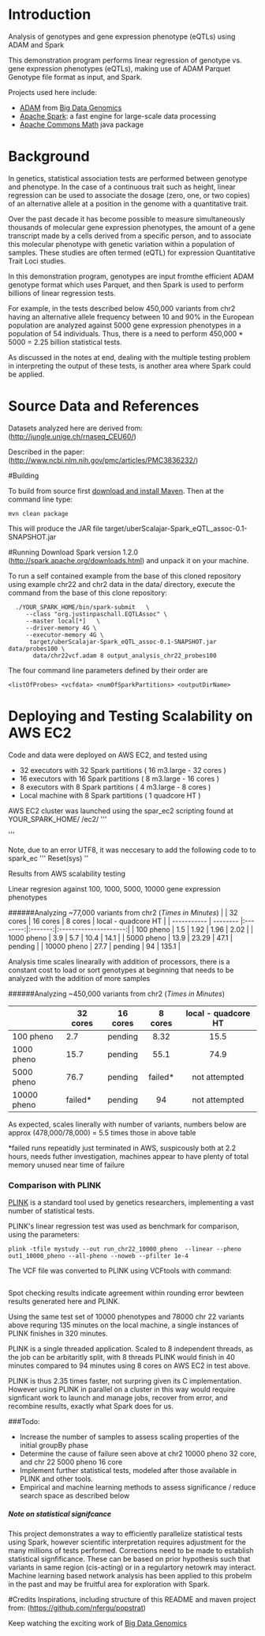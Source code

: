 # Introduction
Analysis of genotypes and gene expression phenotype (eQTLs) using ADAM and Spark

This demonstration program performs linear regression of genotype vs.
gene expression phenotypes (eQTLs), making use of ADAM Parquet Genotype file format as input, and Spark.

Projects used here include:
* [ADAM](https://github.com/bigdatagenomics/adam) from [Big Data Genomics](http://bdgenomics.org)
* [Apache Spark](https://spark.apache.org/): a fast engine for large-scale data processing
* [Apache Commons Math](http://commons.apache.org/proper/commons-math/)  java package

# Background
In genetics, statistical association tests are performed between genotype and phenotype.  In the case of a continuous trait such as height, linear regression can be used to associate the dosage (zero, one, or two copies) of an alternative allele at a position in the genome with a quantitative trait.  

Over the past decade it has become possible to measure simultaneously thousands of molecular gene expression phenotypes, the amount of a gene transcript made by a cells derived from a specific person, and to associate this molecular phenotype with genetic variation within a population of samples. These studies are often termed (eQTL) for expression Quantitative Trait Loci studies.

In this demonstration program, genotypes are input fromthe efficient ADAM genotype format which uses Parquet, and then Spark is used to perform billions of linear regression tests.  

For example, in the tests described below 450,000 variants from chr2 having an alternative allele frequency between 10 and 90% in the European population are analyzed against 5000 gene expression phenotypes in a population of 54 individuals.   Thus, there is a need to perform 450,000 * 5000 = 2.25 billion statistical tests.  

As discussed in the notes at end, dealing with the multiple testing problem in interpreting the output of these tests, is another area where Spark could be applied.


# Source Data and References

Datasets analyzed here are derived from: (http://jungle.unige.ch/rnaseq_CEU60/)

Described in the paper: (http://www.ncbi.nlm.nih.gov/pmc/articles/PMC3836232/)

#Building

To build from source first [download and install Maven](http://maven.apache.org/download.cgi).
Then at the command line type:

```
mvn clean package
```

This will produce the JAR file target/uberScalajar-Spark_eQTL_assoc-0.1-SNAPSHOT.jar

#Running
Download Spark version 1.2.0 (http://spark.apache.org/downloads.html) and unpack it on your machine.

To run a self contained example from the base of this cloned repository using example chr22 and chr2 data in the data/ directory, execute the command from the base of this clone repository:

```
  ./YOUR_SPARK_HOME/bin/spark-submit   \
     --class "org.justinpaschall.EQTLAssoc" \
     --master local[*]   \
     --driver-memory 4G \
     --executor-memory 4G \
      target/uberScalajar-Spark_eQTL_assoc-0.1-SNAPSHOT.jar data/probes100 \
       data/chr22vcf.adam 8 output_analysis_chr22_probes100
```

The four command line parameters defined by their order are
```
<listOfProbes> <vcfdata> <numOfSparkPartitions> <outputDirName>
```

# Deploying and Testing Scalability on AWS EC2

Code and data were deployed on AWS EC2, and tested using

* 32 executors with 32 Spark partitions ( 16 m3.large - 32 cores )
* 16 executors with 16 Spark partitions ( 8 m3.large - 16 cores )
* 8 executors with 8 Spark partitions ( 4 m3.large - 8 cores )
* Local machine with 8 Spark partitions ( 1 quadcore HT )

AWS EC2 cluster was launched using the spar_ec2 scripting found at YOUR_SPARK_HOME/  /ec2/
'''

'''

Note, due to an error UTF8, it was neccesary to add the following code to to spark_ec
'''
Reset(sys)
''

Results from AWS scalability testing

Linear regresion against 100, 1000, 5000, 10000 gene expression phenotypes

######Analyzing ~77,000 variants from chr2  (*Times in Minutes*)
|             | 32 cores | 16 cores | 8 cores | local - quadcore HT  |
| ----------- | -------- |:--------:|:-------:|:---------------------:|
| 100 pheno   | 1.5      | 1.92     | 1.96    | 2.02                  |
| 1000 pheno  | 3.9      | 5.7      | 10.4    | 14.1                  |
| 5000 pheno  | 13.9     | 23.29    | 47.1    | pending               |
| 10000 pheno | 27.7     | pending  | 94      | 135.1                 |

Analysis time scales linearally with addition of processors, there is a constant cost to load or sort genotypes at beginning that needs to be analyzed with the addition of more samples

######Analyzing ~450,000 variants from chr2  (*Times in Minutes*)

|             | 32 cores | 16 cores | 8 cores | local - quadcore HT  |
| ----------- | -------- |:--------:|:-------:|:---------------------:|
| 100 pheno   | 2.7      | pending  | 8.32    | 15.5                  |
| 1000 pheno  | 15.7     | pending  | 55.1    | 74.9                  |
| 5000 pheno  | 76.7     | pending  | failed* | not attempted         |
| 10000 pheno | failed*  | pending  | 94      | not attempted         |

As expected, scales linerally with number of variants, numbers below are approx (478,000/78,000) = 5.5 times those in above table

*failed runs repeatidly just terminated in AWS, suspicously both at 2.2 hours, needs futher investigation, machines appear to have plenty of total memory unused near time of failure

### Comparison with PLINK

[PLINK](http://pngu.mgh.harvard.edu/~purcell/plink/) is a standard tool used by genetics researchers, implementing a vast number of statistical tests.

PLINK's linear regression test was used as benchmark for comparison, using the parameters:
```
plink -tfile mystudy --out run_chr22_10000_pheno  --linear --pheno out1_10000_pheno --all-pheno --noweb --pfilter 1e-4  
```

The VCF file was converted to PLINK using VCFtools with command:
```

```

Spot checking results indicate agreement within rounding error bewteen results generated here and PLINK.

Using the same test set of 10000 phenotypes and 78000 chr 22 variants above requring 135 minutes on the local machine, a single instances of PLINK finishes in 320 minutes.  

PLINK is a single threaded application.   Scaled to 8 independent threads, as the job can be arbitaritly split, with 8 threads PLINK would finish in 40 minutes compared to 94 minutes using 8 cores on AWS EC2 in test above. 

PLINK is thus 2.35 times faster, not surpring given its C implementation. However using PLINK in parallel on a cluster in this way would require signficant work to launch and manage jobs, recover from error, and recombine results, exactly what Spark does for us.   


###Todo: 
* Increase the number of samples to assess scaling properties of the initial groupBy phase
* Determine the cause of failure seen above at chr2 10000 pheno 32 core, and chr 22 5000 pheno 16 core 
* Implement further statistical tests, modeled after those available in PLINK and other tools. 
* Empirical and machine learning methods to assess significance / reduce search space as described below


##### Note on statistical signifcance
This project demonstrates a way to efficiently parallelize statistical tests using Spark, however scientific interpretation requires adjustment for the many millions of tests performed.  Corrections need to be made to establish statistical signfificance.  These can be based on prior hypothesis such that variants in same region (cis-acting) or in a regulartory netowrk may interact.  Machine learning based network analysis has been applied to this probelm in the past and may be fruitful area for exploration with Spark. 

#Credits
Inspirations, including structure of this README and maven project from:
(https://github.com/nfergu/popstrat)

Keep watching the exciting work of [Big Data Genomics](http://bdgenomics.org)

